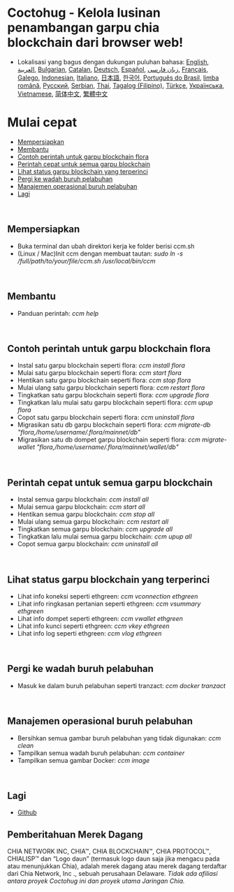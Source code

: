 # Coctohug - Kelola lusinan penambangan garpu chia blockchain dari browser web!
- Lokalisasi yang bagus dengan dukungan puluhan bahasa: [English](./ccm_en.md), [العربية](./ccm_ar.md), [Bulgarian](./ccm_bg.md), [Catalan](./ccm_ca.md), [Deutsch](./ccm_de.md), [Español](./ccm_es.md), [زبان فارسی](./ccm_fa.md), [Français](./ccm_fr.md), [Galego](./ccm_gl.md), [Indonesian](./ccm_id.md), [Italiano](./ccm_it.md), [日本語](./ccm_ja.md), [한국어](./ccm_ko.md), [Português do Brasil](./ccm_pt.md), [limba română](./ccm_ro.md), [Русский](./ccm_ru.md), [Serbian](./ccm_sr.md), [Thai](./ccm_th.md), [Tagalog (Filipino)](./ccm_tl.md), [Türkçe](./ccm_tr.md), [Українська](./ccm_uk.md), [Vietnamese](./ccm_vi.md), [简体中文](./ccm_zh-CN.md), [繁體中文](./ccm_zh-TW.md)


# Mulai cepat
  - [Mempersiapkan](#ccm-setup)
  - [Membantu](#ccm-help)
  - [Contoh perintah untuk garpu blockchain flora](#ccm-sample)
  - [Perintah cepat untuk semua garpu blockchain](#ccm-all)
  - [Lihat status garpu blockchain yang terperinci](#ccm-view)
  - [Pergi ke wadah buruh pelabuhan](#ccm-docker)
  - [Manajemen operasional buruh pelabuhan](#ccm-docker-manage)
  - [Lagi](#ccm-more)
  

<p id="ccm-setup">&nbsp;</p>

## Mempersiapkan
- Buka terminal dan ubah direktori kerja ke folder berisi ccm.sh
- (Linux / Mac)Init ccm dengan membuat tautan: <i>sudo ln -s /full/path/to/your/file/ccm.sh /usr/local/bin/ccm</i>


<p id="ccm-help">&nbsp;</p>

## Membantu
- Panduan perintah: <i>ccm help</i>


<p id="ccm-sample">&nbsp;</p>

## Contoh perintah untuk garpu blockchain flora
- Instal satu garpu blockchain seperti flora: <i>ccm install flora</i>
- Mulai satu garpu blockchain seperti flora: <i>ccm start flora</i>
- Hentikan satu garpu blockchain seperti flora: <i>ccm stop flora</i>
- Mulai ulang satu garpu blockchain seperti flora: <i>ccm restart flora</i>
- Tingkatkan satu garpu blockchain seperti flora: <i>ccm upgrade flora</i>
- Tingkatkan lalu mulai satu garpu blockchain seperti flora: <i>ccm upup flora</i>
- Copot satu garpu blockchain seperti flora: <i>ccm uninstall flora</i>
- Migrasikan satu db garpu blockchain seperti flora: <i>ccm migrate-db "flora,/home/username/.flora/mainnet/db"</i>
- Migrasikan satu db dompet garpu blockchain seperti flora: <i>ccm migrate-wallet "flora,/home/username/.flora/mainnet/wallet/db"</i>


<p id="ccm-all">&nbsp;</p>

## Perintah cepat untuk semua garpu blockchain
- Instal semua garpu blockchain: <i>ccm install all</i>
- Mulai semua garpu blockchain: <i>ccm start all</i>
- Hentikan semua garpu blockchain: <i>ccm stop all</i>
- Mulai ulang semua garpu blockchain: <i>ccm restart all</i>
- Tingkatkan semua garpu blockchain: <i>ccm upgrade all</i>
- Tingkatkan lalu mulai semua garpu blockchain: <i>ccm upup all</i>
- Copot semua garpu blockchain: <i>ccm uninstall all</i>


<p id="ccm-view">&nbsp;</p>

## Lihat status garpu blockchain yang terperinci
- Lihat info koneksi seperti ethgreen: <i>ccm vconnection ethgreen</i>
- Lihat info ringkasan pertanian seperti ethgreen: <i>ccm vsummary ethgreen</i>
- Lihat info dompet seperti ethgreen: <i>ccm vwallet ethgreen</i>
- Lihat info kunci seperti ethgreen: <i>ccm vkey ethgreen</i>
- Lihat info log seperti ethgreen: <i>ccm vlog ethgreen</i>


<p id="ccm-docker">&nbsp;</p>

## Pergi ke wadah buruh pelabuhan
- Masuk ke dalam buruh pelabuhan seperti tranzact: <i>ccm docker tranzact</i>


<p id="ccm-docker-manage">&nbsp;</p>

## Manajemen operasional buruh pelabuhan
- Bersihkan semua gambar buruh pelabuhan yang tidak digunakan: <i>ccm clean</i>
- Tampilkan semua wadah buruh pelabuhan: <i>ccm container</i>
- Tampilkan semua gambar Docker: <i>ccm image</i>


<p id="ccm-more">&nbsp;</p>

## Lagi
- [Github](https://github.com/raingggg/coctohug-manager)

## Pemberitahuan Merek Dagang
CHIA NETWORK INC, CHIA™, CHIA BLOCKCHAIN™, CHIA PROTOCOL™, CHIALISP™ dan “Logo daun” (termasuk logo daun saja jika mengacu pada atau menunjukkan Chia), adalah merek dagang atau merek dagang terdaftar dari Chia Network, Inc ., sebuah perusahaan Delaware. *Tidak ada afiliasi antara proyek Coctohug ini dan proyek utama Jaringan Chia.*
 
 
 
 
